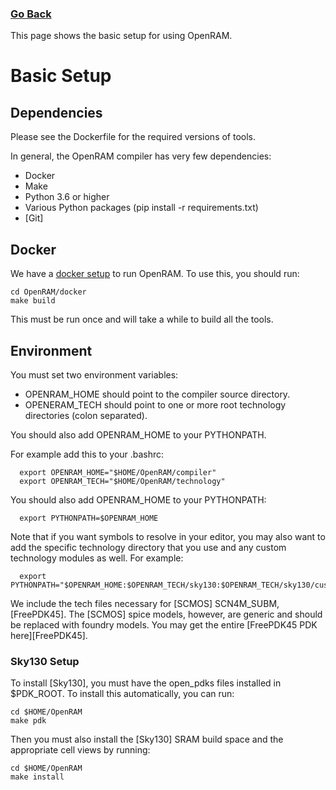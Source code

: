 ### [Go Back](./index.md#directory)

This page shows the basic setup for using OpenRAM.

# Basic Setup

## Dependencies

Please see the Dockerfile for the required versions of tools.

In general, the OpenRAM compiler has very few dependencies:
+ Docker
+ Make
+ Python 3.6 or higher
+ Various Python packages (pip install -r requirements.txt)
+ [Git]

## Docker

We have a [docker setup](./docker) to run OpenRAM. To use this, you should run:
```
cd OpenRAM/docker
make build
```
This must be run once and will take a while to build all the tools.


## Environment

You must set two environment variables:
+ OPENRAM\_HOME should point to the compiler source directory.
+ OPENERAM\_TECH should point to one or more root technology directories (colon separated).

You should also add OPENRAM\_HOME to your PYTHONPATH.

For example add this to your .bashrc:

```
  export OPENRAM_HOME="$HOME/OpenRAM/compiler"
  export OPENRAM_TECH="$HOME/OpenRAM/technology"
```

You should also add OPENRAM\_HOME to your PYTHONPATH:
```
  export PYTHONPATH=$OPENRAM_HOME
```

Note that if you want symbols to resolve in your editor, you may also want to add the specific technology
directory that you use and any custom technology modules as well. For example:
```
  export PYTHONPATH="$OPENRAM_HOME:$OPENRAM_TECH/sky130:$OPENRAM_TECH/sky130/custom"
```

We include the tech files necessary for [SCMOS] SCN4M_SUBM,
[FreePDK45]. The [SCMOS] spice models, however, are
generic and should be replaced with foundry models. You may get the
entire [FreePDK45 PDK here][FreePDK45].


### Sky130 Setup

To install [Sky130], you must have the open_pdks files installed in $PDK_ROOT. 
To install this automatically, you can run:

```
cd $HOME/OpenRAM
make pdk
```

Then you must also install the [Sky130] SRAM build space and the appropriate cell views
by running:

```
cd $HOME/OpenRAM
make install
```
